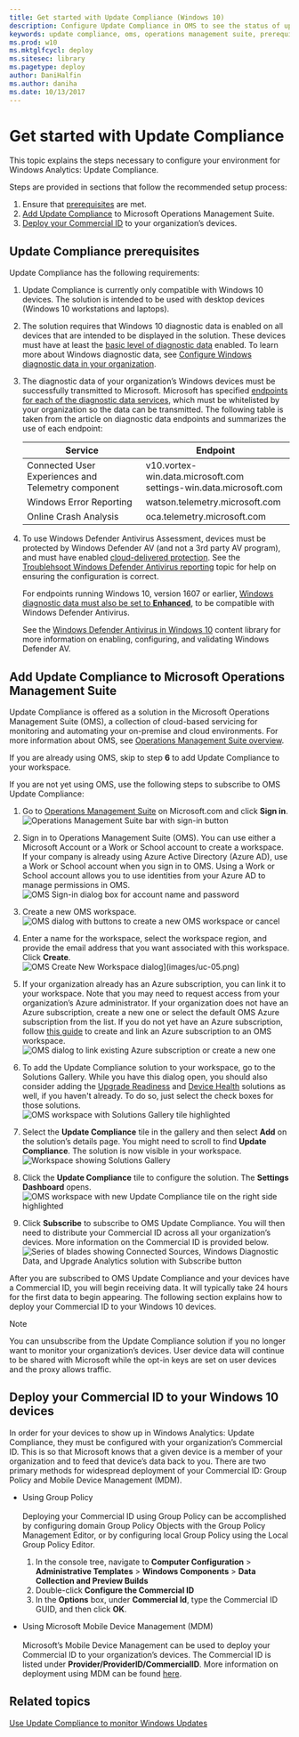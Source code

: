 ```yaml
---
title: Get started with Update Compliance (Windows 10)
description: Configure Update Compliance in OMS to see the status of updates and antimalware protection on devices in your network.
keywords: update compliance, oms, operations management suite, prerequisites, requirements, updates, upgrades, antivirus, antimalware, signature, log analytics, wdav
ms.prod: w10
ms.mktglfcycl: deploy
ms.sitesec: library
ms.pagetype: deploy
author: DaniHalfin
ms.author: daniha
ms.date: 10/13/2017
---
```


# Get started with Update Compliance

This topic explains the steps necessary to configure your environment for Windows Analytics: Update Compliance. 

Steps are provided in sections that follow the recommended setup process:
1. Ensure that [prerequisites](#update-compliance-prerequisites) are met.
2. [Add Update Compliance](#add-update-compliance-to-microsoft-operations-management-suite) to Microsoft Operations Management Suite.
3. [Deploy your Commercial ID](#deploy-your-commercial-id-to-your-windows-10-devices) to your organization’s devices.

## Update Compliance prerequisites

Update Compliance has the following requirements: 
1. Update Compliance is currently only compatible with Windows 10 devices. The solution is intended to be used with desktop devices (Windows 10 workstations and laptops). 
2. The solution requires that Windows 10 diagnostic data is enabled on all devices that are intended to be displayed in the solution. These devices must have at least the [basic level of diagnostic data](/configuration/configure-windows-diagnostic-data-in-your-organization#basic-level) enabled. To learn more about Windows diagnostic data, see [Configure Windows diagnostic data in your organization](/windows/configuration/configure-windows-diagnostic-data-in-your-organization). 
3. The diagnostic data of your organization’s Windows devices must be successfully transmitted to Microsoft. Microsoft has specified [endpoints for each of the diagnostic data services](/configuration/configure-windows-diagnostic-data-in-your-organization#endpoints), which must be whitelisted by your organization so the data can be transmitted. The following table is taken from the article on diagnostic data endpoints and summarizes the use of each endpoint:

    Service | Endpoint
    --- | ---
    Connected User Experiences and Telemetry component | v10.vortex-win.data.microsoft.com<BR>settings-win.data.microsoft.com
    Windows Error Reporting | watson.telemetry.microsoft.com
    Online Crash Analysis | oca.telemetry.microsoft.com


 4. To use Windows Defender Antivirus Assessment, devices must be protected by Windows Defender AV (and not a 3rd party AV program), and must have enabled [cloud-delivered protection](/windows/threat-protection/windows-defender-antivirus/utilize-microsoft-cloud-protection-windows-defender-antivirus). See the [Troublehsoot Windows Defender Antivirus reporting](/windows/threat-protection/windows-defender-antivirus/troubleshoot-reporting.md) topic for help on ensuring the configuration is correct.
 
     For endpoints running Windows 10, version 1607 or earlier, [Windows diagnostic data must also be set to **Enhanced**](https://docs.microsoft.com/windows/configuration/configure-windows-diagnostic-data-in-your-organization#enhanced-level), to be compatible with Windows Defender Antivirus. 
    
    See the [Windows Defender Antivirus in Windows 10](/windows/threat-protection/windows-defender-antivirus/windows-defender-antivirus-in-windows-10) content library for more information on enabling, configuring, and validating Windows Defender AV.


## Add Update Compliance to Microsoft Operations Management Suite

Update Compliance is offered as a solution in the Microsoft Operations Management Suite (OMS), a collection of cloud-based servicing for monitoring and automating your on-premise and cloud environments. For more information about OMS, see [Operations Management Suite overview](https://azure.microsoft.com/en-us/documentation/articles/operations-management-suite-overview/). 

If you are already using OMS, skip to step **6** to add Update Compliance to your workspace.

If you are not yet using OMS, use the following steps to subscribe to OMS Update Compliance:

1.	Go to [Operations Management Suite](https://www.microsoft.com/en-us/cloud-platform/operations-management-suite) on Microsoft.com and click **Sign in**.   
  ![Operations Management Suite bar with sign-in button](images/uc-02a.png)  
  
2.	Sign in to Operations Management Suite (OMS). You can use either a Microsoft Account or a Work or School account to create a workspace. If your company is already using Azure Active Directory (Azure AD), use a Work or School account when you sign in to OMS. Using a Work or School account allows you to use identities from your Azure AD to manage permissions in OMS.   
  ![OMS Sign-in dialog box for account name and password](images/uc-03a.png)  
  
3.	Create a new OMS workspace.   
  ![OMS dialog with buttons to create a new OMS workspace or cancel](images/uc-04a.png)  
   
4.	Enter a name for the workspace, select the workspace region, and provide the email address that you want associated with this workspace. Click **Create**.   
  ![OMS Create New Workspace dialog](images/uc-05a.png)](images/uc-05.png)
  
5.	If your organization already has an Azure subscription, you can link it to your workspace. Note that you may need to request access from your organization’s Azure administrator. If your organization does not have an Azure subscription, create a new one or select the default OMS Azure subscription from the list. If you do not yet have an Azure subscription, follow [this guide](https://blogs.technet.microsoft.com/upgradeanalytics/2016/11/08/linking-operations-management-suite-workspaces-to-microsoft-azure/) to create and link an Azure subscription to an OMS workspace.  
  ![OMS dialog to link existing Azure subscription or create a new one](images/uc-06a.png)  
  
6.	To add the Update Compliance solution to your workspace, go to the Solutions Gallery.  While you have this dialog open, you should also consider adding the [Upgrade Readiness](../upgrade/use-upgrade-readiness-to-manage-windows-upgrades.md) and [Device Health](device-health-monitor.md) solutions as well, if you haven't already. To do so, just select the check boxes for those solutions.   
  ![OMS workspace with Solutions Gallery tile highlighted](images/uc-07a.png)   
  
7.	Select the **Update Compliance** tile in the gallery and then select **Add** on the solution’s details page. You might need to scroll to find **Update Compliance**. The solution is now visible in your workspace.   
  ![Workspace showing Solutions Gallery](images/uc-08a.png)  
  
8.	Click the **Update Compliance** tile to configure the solution. The **Settings Dashboard** opens.   
  ![OMS workspace with new Update Compliance tile on the right side highlighted](images/uc-09a.png)  
  
9.	Click **Subscribe** to subscribe to OMS Update Compliance. You will then need to distribute your Commercial ID across all your organization’s devices. More information on the Commercial ID is provided below.   
  ![Series of blades showing Connected Sources, Windows Diagnostic Data, and Upgrade Analytics solution with Subscribe button](images/uc-10a.png)  
  
After you are subscribed to OMS Update Compliance and your devices have a Commercial ID, you will begin receiving data. It will typically take 24 hours for the first data to begin appearing. The following section explains how to deploy your Commercial ID to your Windows 10 devices.

>[!NOTE]
>You can unsubscribe from the Update Compliance solution if you no longer want to monitor your organization’s devices. User device data will continue to be shared with Microsoft while the opt-in keys are set on user devices and the proxy allows traffic.

## Deploy your Commercial ID to your Windows 10 devices

In order for your devices to show up in Windows Analytics: Update Compliance, they must be configured with your organization’s Commercial ID. This is so that Microsoft knows that a given device is a member of your organization and to feed that device’s data back to you. There are two primary methods for widespread deployment of your Commercial ID: Group Policy and Mobile Device Management (MDM). 

- Using Group Policy<BR><BR>
    Deploying your Commercial ID using Group Policy can be accomplished by configuring domain Group Policy Objects with the Group Policy Management Editor, or by configuring local Group Policy using the Local Group Policy Editor.
    1. In the console tree, navigate to **Computer Configuration** > **Administrative Templates** > **Windows Components** > **Data Collection and Preview Builds**
    2. Double-click **Configure the Commercial ID**
    3. In the **Options** box, under **Commercial Id**, type the Commercial ID GUID, and then click **OK**.<P>

- Using Microsoft Mobile Device Management (MDM)<BR><BR>
    Microsoft’s Mobile Device Management can be used to deploy your Commercial ID to your organization’s devices. The Commercial ID is listed under **Provider/ProviderID/CommercialID**. More information on deployment using MDM can be found [here](https://msdn.microsoft.com/windows/hardware/commercialize/customize/mdm/dmclient-csp).  


## Related topics

[Use Update Compliance to monitor Windows Updates](update-compliance-using.md)